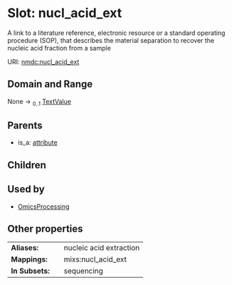 
# Slot: nucl_acid_ext


A link to a literature reference, electronic resource or a standard operating procedure (SOP), that describes the material separation to recover the nucleic acid fraction from a sample

URI: [nmdc:nucl_acid_ext](https://microbiomedata/meta/nucl_acid_ext)


## Domain and Range

None &#8594;  <sub>0..1</sub> [TextValue](TextValue.md)

## Parents

 *  is_a: [attribute](attribute.md)

## Children


## Used by

 * [OmicsProcessing](OmicsProcessing.md)

## Other properties

|  |  |  |
| --- | --- | --- |
| **Aliases:** | | nucleic acid extraction |
| **Mappings:** | | mixs:nucl_acid_ext |
| **In Subsets:** | | sequencing |

